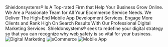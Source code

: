 Shieldonsystems® Is A Top-rated Firm that Help Your Business Grow Online.
We Are a Passionate Team for All Your Ecommerce Service Needs.
We Deliver The High-End Mobile App Development Services.
Engage More Clients and Rank High On Search Results With Our Professional Digital Marketing Services.
Shieldonsystems® seek to redefine your digital strategy so that you can recognize why web safety is so vital for your business.
![Digital Marketing](https://user-images.githubusercontent.com/108290246/175984764-1ee605a9-80b6-4cfd-b2ff-cefc9f916ee7.jpg)
![eCommerce](https://user-images.githubusercontent.com/108290246/175984873-3dde2559-7850-4b08-ad22-f23e45d59b4c.jpg)
![Mobile App](https://user-images.githubusercontent.com/108290246/175984938-75d0fae6-f9d9-488a-bb78-75bcda6188bf.jpg)
